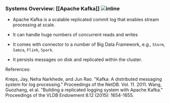 ### Systems Overview: [[Apache Kafka]] ![inline](./attachments/Images/Kafka.png)

-  Apache Kafka is a scalable replicated commit log that enables stream
  processing at scale.

-  It can handle huge numbers of concurrent reads and writes

-  It comes with connector to a number of Big Data Framework, e.g.,
  `Storm`, `Samza`, `Flink`, `Spark`.

-  It persists messages on disk and replicated within the cluster.

References:

Kreps, Jay, Neha Narkhede, and Jun Rao. "Kafka: A distributed messaging
system for log processing." Proceedings of the NetDB. Vol. 11. 2011.
Wang, Guozhang, et al. "Building a replicated logging system with
Apache Kafka." Proceedings of the VLDB Endowment 8.12 (2015):
1654-1655.